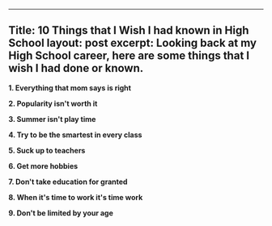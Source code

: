 ___
Title: 10 Things that I Wish I had known in High School
layout: post
excerpt: Looking back at my High School career, here are some things that I wish I had done or known. 
---

**1. Everything that mom says is right**

**2. Popularity isn't worth it**

**3. Summer isn't play time**

**4. Try to be the smartest in every class**

**5. Suck up to teachers**

**6. Get more hobbies**

**7. Don't take education for granted**

**8. When it's time to work it's time work**

**9. Don't be limited by your age**

